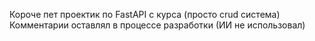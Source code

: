 Короче пет проектик по FastAPI с курса (просто crud система)
Комментарии оставлял в процессе разработки (ИИ не использовал)